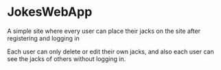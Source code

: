 # JokesWebApp

A simple site where every user can place their jacks on the site after registering and logging in

Each user can only delete or edit their own jacks, and also each user can see the jacks of others without logging in.

